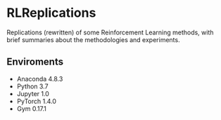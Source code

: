 # RLReplications

Replications (rewritten) of some Reinforcement Learning methods, with brief summaries about the methodologies and experiments.

Enviroments
-----------

- Anaconda 4.8.3
- Python 3.7
- Jupyter 1.0
- PyTorch 1.4.0
- Gym 0.17.1
